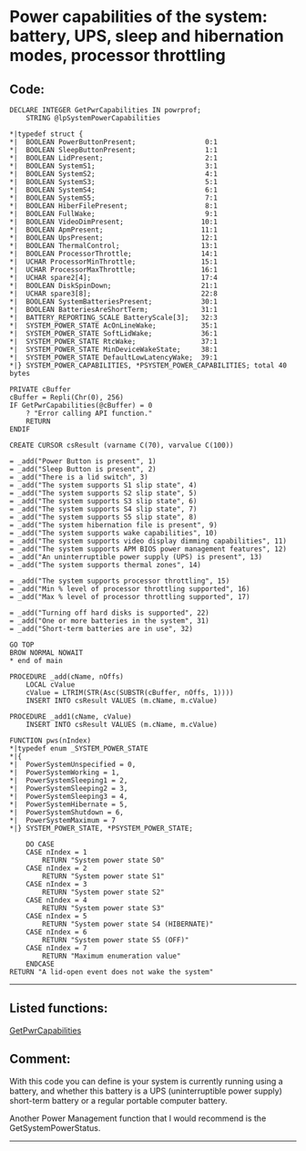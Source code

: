 <link rel="stylesheet" type="text/css" href="../css/win32api.css">  
<link rel="stylesheet" href="https://cdnjs.cloudflare.com/ajax/libs/font-awesome/4.7.0/css/font-awesome.min.css">

# Power capabilities of the system: battery, UPS, sleep and hibernation modes, processor throttling

## Code:
```foxpro  
DECLARE INTEGER GetPwrCapabilities IN powrprof;
	STRING @lpSystemPowerCapabilities

*|typedef struct {
*|  BOOLEAN PowerButtonPresent;                 0:1
*|  BOOLEAN SleepButtonPresent;                 1:1
*|  BOOLEAN LidPresent;                         2:1
*|  BOOLEAN SystemS1;                           3:1
*|  BOOLEAN SystemS2;                           4:1
*|  BOOLEAN SystemS3;                           5:1
*|  BOOLEAN SystemS4;                           6:1
*|  BOOLEAN SystemS5;                           7:1
*|  BOOLEAN HiberFilePresent;                   8:1
*|  BOOLEAN FullWake;                           9:1
*|  BOOLEAN VideoDimPresent;                   10:1
*|  BOOLEAN ApmPresent;                        11:1
*|  BOOLEAN UpsPresent;                        12:1
*|  BOOLEAN ThermalControl;                    13:1
*|  BOOLEAN ProcessorThrottle;                 14:1
*|  UCHAR ProcessorMinThrottle;                15:1
*|  UCHAR ProcessorMaxThrottle;                16:1
*|  UCHAR spare2[4];                           17:4
*|  BOOLEAN DiskSpinDown;                      21:1
*|  UCHAR spare3[8];                           22:8
*|  BOOLEAN SystemBatteriesPresent;            30:1
*|  BOOLEAN BatteriesAreShortTerm;             31:1
*|  BATTERY_REPORTING_SCALE BatteryScale[3];   32:3
*|  SYSTEM_POWER_STATE AcOnLineWake;           35:1
*|  SYSTEM_POWER_STATE SoftLidWake;            36:1
*|  SYSTEM_POWER_STATE RtcWake;                37:1
*|  SYSTEM_POWER_STATE MinDeviceWakeState;     38:1
*|  SYSTEM_POWER_STATE DefaultLowLatencyWake;  39:1
*|} SYSTEM_POWER_CAPABILITIES, *PSYSTEM_POWER_CAPABILITIES; total 40 bytes

PRIVATE cBuffer
cBuffer = Repli(Chr(0), 256)
IF GetPwrCapabilities(@cBuffer) = 0
	? "Error calling API function."
	RETURN
ENDIF

CREATE CURSOR csResult (varname C(70), varvalue C(100))

= _add("Power Button is present", 1)
= _add("Sleep Button is present", 2)
= _add("There is a lid switch", 3)
= _add("The system supports S1 slip state", 4)
= _add("The system supports S2 slip state", 5)
= _add("The system supports S3 slip state", 6)
= _add("The system supports S4 slip state", 7)
= _add("The system supports S5 slip state", 8)
= _add("The system hibernation file is present", 9)
= _add("The system supports wake capabilities", 10)
= _add("The system supports video display dimming capabilities", 11)
= _add("The system supports APM BIOS power management features", 12)
= _add("An uninterruptible power supply (UPS) is present", 13)
= _add("The system supports thermal zones", 14)

= _add("The system supports processor throttling", 15)
= _add("Min % level of processor throttling supported", 16)
= _add("Max % level of processor throttling supported", 17)

= _add("Turning off hard disks is supported", 22)
= _add("One or more batteries in the system", 31)
= _add("Short-term batteries are in use", 32)

GO TOP
BROW NORMAL NOWAIT
* end of main

PROCEDURE _add(cName, nOffs)
	LOCAL cValue
	cValue = LTRIM(STR(Asc(SUBSTR(cBuffer, nOffs, 1))))
	INSERT INTO csResult VALUES (m.cName, m.cValue)

PROCEDURE _add1(cName, cValue)
	INSERT INTO csResult VALUES (m.cName, m.cValue)

FUNCTION pws(nIndex)
*|typedef enum _SYSTEM_POWER_STATE
*|{
*|  PowerSystemUnspecified = 0,
*|  PowerSystemWorking = 1,
*|  PowerSystemSleeping1 = 2,
*|  PowerSystemSleeping2 = 3,
*|  PowerSystemSleeping3 = 4,
*|  PowerSystemHibernate = 5,
*|  PowerSystemShutdown = 6,
*|  PowerSystemMaximum = 7
*|} SYSTEM_POWER_STATE, *PSYSTEM_POWER_STATE;

	DO CASE
	CASE nIndex = 1
		RETURN "System power state S0"
	CASE nIndex = 2
		RETURN "System power state S1"
	CASE nIndex = 3
		RETURN "System power state S2"
	CASE nIndex = 4
		RETURN "System power state S3"
	CASE nIndex = 5
		RETURN "System power state S4 (HIBERNATE)"
	CASE nIndex = 6
		RETURN "System power state S5 (OFF)"
	CASE nIndex = 7
		RETURN "Maximum enumeration value"
	ENDCASE
RETURN "A lid-open event does not wake the system"  
```  
***  


## Listed functions:
[GetPwrCapabilities](../libraries/powrprof/GetPwrCapabilities.md)  

## Comment:
With this code you can define is your system is currently running using a battery, and whether this battery is a UPS (uninterruptible power supply) short-term battery or a regular portable computer battery.   
  
Another Power Management function that I would recommend is the GetSystemPowerStatus.  
  
***  

